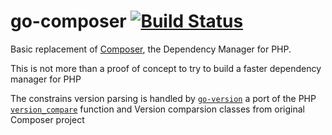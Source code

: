 go-composer [![Build Status](https://travis-ci.org/mcuadros/go-composer.png?branch=master)](https://travis-ci.org/mcuadros/go-composer)
===========

Basic replacement of [Composer](https://getcomposer.org/), the Dependency Manager for PHP.

This is not more than a proof of concept to try to build a faster dependency manager for PHP

The constrains version parsing is handled by [`go-version`](https://github.com/mcuadros/go-version) a port of the PHP [`version_compare`](http://php.net/manual/es/function.version-compare.php) function and Version comparsion classes from original Composer project

